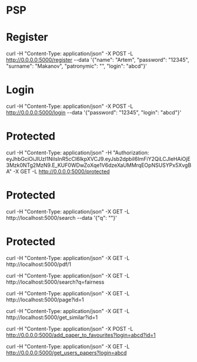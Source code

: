 # PSP


# Register
curl -H  "Content-Type: application/json" -X POST -L http://0.0.0.0:5000/register --data '{"name": "Artem", "password": "12345", "surname": "Makanov", "patronymic": "", "login": "abcd"}'

# Login
curl -H  "Content-Type: application/json" -X POST -L http://0.0.0.0:5000/login --data '{"password": "12345", "login": "abcd"}'

# Protected
curl -H  "Content-Type: application/json" -H "Authorization: eyJhbGciOiJIUzI1NiIsInR5cCI6IkpXVCJ9.eyJsb2dpbiI6ImFiY2QiLCJleHAiOjE3Mzk0NTg2MzN9.E_KUF0WDwZoXqe1V6dzeXaUMMrqEOpNSUSYPx5XvgBA" -X GET -L http://0.0.0.0:5000/protected 


# Protected
curl -H  "Content-Type: application/json" -X GET -L http://localhost:5000/search  --data '{"q": ""}'

# Protected
curl -H  "Content-Type: application/json" -X GET -L http://localhost:5000/pdf/1 


curl -H  "Content-Type: application/json" -X GET -L http://localhost:5000/search?q=fairness

curl -H  "Content-Type: application/json" -X GET -L http://localhost:5000/page?id=1

curl -H  "Content-Type: application/json" -X GET -L http://localhost:5000/get_similar?id=1


curl -H  "Content-Type: application/json" -X POST -L http://0.0.0.0:5000/add_paper_to_favourites?login=abcd?id=1


curl -H  "Content-Type: application/json" -X GET -L http://0.0.0.0:5000/get_users_papers?login=abcd
